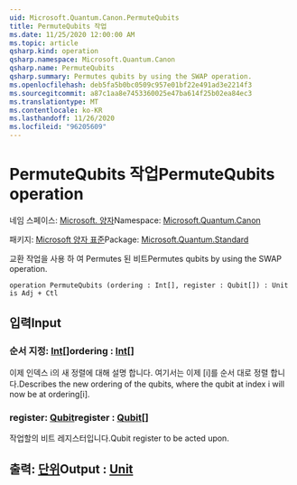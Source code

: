 ```yaml
---
uid: Microsoft.Quantum.Canon.PermuteQubits
title: PermuteQubits 작업
ms.date: 11/25/2020 12:00:00 AM
ms.topic: article
qsharp.kind: operation
qsharp.namespace: Microsoft.Quantum.Canon
qsharp.name: PermuteQubits
qsharp.summary: Permutes qubits by using the SWAP operation.
ms.openlocfilehash: deb5fa5b0bc0509c957e01bf22e491ad3e2214f3
ms.sourcegitcommit: a87c1aa8e7453360025e47ba614f25b02ea84ec3
ms.translationtype: MT
ms.contentlocale: ko-KR
ms.lasthandoff: 11/26/2020
ms.locfileid: "96205609"
---
```

# <a name="permutequbits-operation"></a><span data-ttu-id="f35b2-102">PermuteQubits 작업</span><span class="sxs-lookup"><span data-stu-id="f35b2-102">PermuteQubits operation</span></span>

<span data-ttu-id="f35b2-103">네임 스페이스: [Microsoft. 양자](xref:Microsoft.Quantum.Canon)</span><span class="sxs-lookup"><span data-stu-id="f35b2-103">Namespace: [Microsoft.Quantum.Canon](xref:Microsoft.Quantum.Canon)</span></span>

<span data-ttu-id="f35b2-104">패키지: [Microsoft 양자 표준](https://nuget.org/packages/Microsoft.Quantum.Standard)</span><span class="sxs-lookup"><span data-stu-id="f35b2-104">Package: [Microsoft.Quantum.Standard](https://nuget.org/packages/Microsoft.Quantum.Standard)</span></span>


<span data-ttu-id="f35b2-105">교환 작업을 사용 하 여 Permutes 된 비트</span><span class="sxs-lookup"><span data-stu-id="f35b2-105">Permutes qubits by using the SWAP operation.</span></span>

```qsharp
operation PermuteQubits (ordering : Int[], register : Qubit[]) : Unit is Adj + Ctl
```


## <a name="input"></a><span data-ttu-id="f35b2-106">입력</span><span class="sxs-lookup"><span data-stu-id="f35b2-106">Input</span></span>

### <a name="ordering--int"></a><span data-ttu-id="f35b2-107">순서 지정: [Int](xref:microsoft.quantum.lang-ref.int)[]</span><span class="sxs-lookup"><span data-stu-id="f35b2-107">ordering : [Int](xref:microsoft.quantum.lang-ref.int)[]</span></span>

<span data-ttu-id="f35b2-108">이제 인덱스 i의 새 정렬에 대해 설명 합니다. 여기서는 이제 [i]를 순서 대로 정렬 합니다.</span><span class="sxs-lookup"><span data-stu-id="f35b2-108">Describes the new ordering of the qubits, where the qubit at index i will now be at ordering[i].</span></span>


### <a name="register--qubit"></a><span data-ttu-id="f35b2-109">register: [Qubit](xref:microsoft.quantum.lang-ref.qubit)</span><span class="sxs-lookup"><span data-stu-id="f35b2-109">register : [Qubit](xref:microsoft.quantum.lang-ref.qubit)[]</span></span>

<span data-ttu-id="f35b2-110">작업할의 비트 레지스터입니다.</span><span class="sxs-lookup"><span data-stu-id="f35b2-110">Qubit register to be acted upon.</span></span>



## <a name="output--unit"></a><span data-ttu-id="f35b2-111">출력: [단위](xref:microsoft.quantum.lang-ref.unit)</span><span class="sxs-lookup"><span data-stu-id="f35b2-111">Output : [Unit](xref:microsoft.quantum.lang-ref.unit)</span></span>

